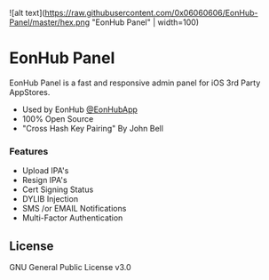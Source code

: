 ![alt text](https://raw.githubusercontent.com/0x06060606/EonHub-Panel/master/hex.png "EonHub Panel" | width=100)
# EonHub Panel

EonHub Panel is a fast and responsive admin panel for iOS 3rd Party AppStores.

  - Used by EonHub [@EonHubApp]
  - 100% Open Source
  - "Cross Hash Key Pairing" By John Bell

### Features
* Upload IPA's
* Resign IPA's
* Cert Signing Status
* DYLIB Injection
* SMS /or EMAIL Notifications
* Multi-Factor Authentication

License
----
GNU General Public License v3.0
   
[@0x06060606]: <https://twitter.com/0x06060606>
[@EonHubApp]: <https://twitter.com/EonHubApp>
